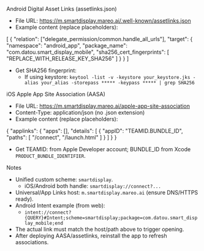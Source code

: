 Android Digital Asset Links (assetlinks.json)

- File URL: https://m.smartdisplay.mareo.ai/.well-known/assetlinks.json
- Example content (replace placeholders):

[
  {
    "relation": ["delegate_permission/common.handle_all_urls"],
    "target": {
      "namespace": "android_app",
      "package_name": "com.datou.smart_display_mobile",
      "sha256_cert_fingerprints": [
        "REPLACE_WITH_RELEASE_KEY_SHA256"
      ]
    }
  }
]

- Get SHA256 fingerprint:
  - If using keystore: `keytool -list -v -keystore your_keystore.jks -alias your_alias -storepass ***** -keypass ***** | grep SHA256` 

iOS Apple App Site Association (AASA)

- File URL: https://m.smartdisplay.mareo.ai/apple-app-site-association
- Content-Type: application/json (no .json extension)
- Example content (replace placeholders):

{
  "applinks": {
    "apps": [],
    "details": [
      {
        "appID": "TEAMID.BUNDLE_ID",
        "paths": [
          "/connect",
          "/launch.html"
        ]
      }
    ]
  }
}

- Get TEAMID: from Apple Developer account; BUNDLE_ID from Xcode `PRODUCT_BUNDLE_IDENTIFIER`.

Notes

- Unified custom scheme: `smartdisplay`.
  - iOS/Android both handle: `smartdisplay://connect?...`
- Universal/App Links host: `m.smartdisplay.mareo.ai` (ensure DNS/HTTPS ready).
- Android Intent example (from web):
  - `intent://connect?{QUERY}#Intent;scheme=smartdisplay;package=com.datou.smart_display_mobile;end`
- The actual link must match the host/path above to trigger opening.
- After deploying AASA/assetlinks, reinstall the app to refresh associations.
